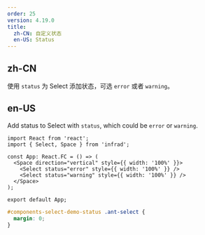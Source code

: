 ```yaml
---
order: 25
version: 4.19.0
title:
  zh-CN: 自定义状态
  en-US: Status
---
```


## zh-CN

使用 `status` 为 Select 添加状态，可选 `error` 或者 `warning`。

## en-US

Add status to Select with `status`, which could be `error` or `warning`.

```tsx
import React from 'react';
import { Select, Space } from 'infrad';

const App: React.FC = () => (
  <Space direction="vertical" style={{ width: '100%' }}>
    <Select status="error" style={{ width: '100%' }} />
    <Select status="warning" style={{ width: '100%' }} />
  </Space>
);

export default App;
```

```css
#components-select-demo-status .ant-select {
  margin: 0;
}
```
